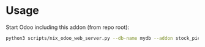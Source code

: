 # Usage

Start Odoo including this addon (from repo root):

```bash
python3 scripts/nix_odoo_web_server.py --db-name mydb --addon stock_picking_show_backorder
```
